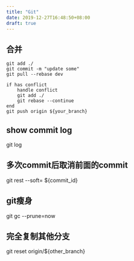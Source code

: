 ```yaml
---
title: "Git"
date: 2019-12-27T16:48:50+08:00
draft: true
---
```


## 合并
    git add ./
    git commit -m "update some"
    git pull --rebase dev
    
    if has conflict
        handle conflict
        git add ./
        git rebase --continue
    end
    git push origin ${your_branch}

## show commit log
git log

## 多次commit后取消前面的commit
git rest --soft= ${commit_id}

## git瘦身
git gc  --prune=now

## 完全复制其他分支
git reset origin/${other_branch}